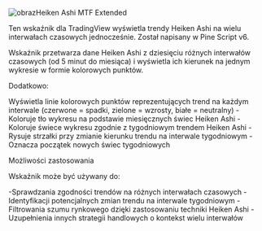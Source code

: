 ![obraz](https://github.com/user-attachments/assets/88b45461-db05-4894-9d0d-177fcdabf740)Heiken Ashi MTF Extended 

Ten wskaźnik dla TradingView wyświetla trendy Heiken Ashi na wielu interwałach czasowych jednocześnie. Został napisany w Pine Script v6.

Wskaźnik przetwarza dane Heiken Ashi z dziesięciu różnych interwałów czasowych (od 5 minut do miesiąca) i wyświetla ich kierunek na jednym wykresie w formie kolorowych punktów. 

Dodatkowo:

Wyświetla linie kolorowych punktów reprezentujących trend na każdym interwale (czerwone = spadki, zielone = wzrosty, białe = neutralny)
-Koloruje tło wykresu na podstawie miesięcznych świec Heiken Ashi
-Koloruje świece wykresu zgodnie z tygodniowym trendem Heiken Ashi
-Rysuje strzałki przy zmianie kierunku trendu na interwale tygodniowym
-Oznacza początek nowych świec tygodniowych


Możliwości zastosowania

Wskaźnik może być używany do:

-Sprawdzania zgodności trendów na różnych interwałach czasowych
-Identyfikacji potencjalnych zmian trendu na interwale tygodniowym 
-Filtrowania szumu rynkowego dzięki zastosowaniu techniki Heiken Ashi
-Uzupełnienia innych strategii handlowych o kontekst wielu interwałów
 
